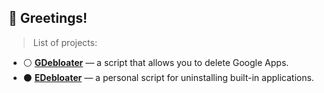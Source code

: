 ## 🤗 Greetings!
> List of projects:
+ ⚪ [**GDebloater**](https://github.com/Errinigen/GDebloater) — a script that allows you to delete Google Apps.
+ ⚫ [**EDebloater**](https://github.com/Errinigen/EDebloater) — a personal script for uninstalling built-in applications.
